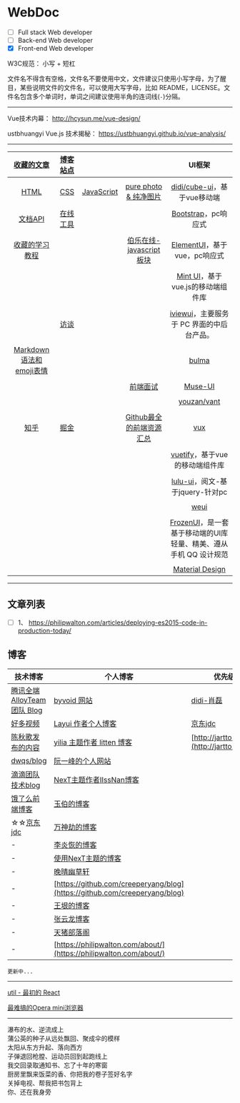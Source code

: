 # WebDoc
- [ ] Full stack Web developer
- [ ] Back-end Web developer
- [x] Front-end Web developer

W3C规范： 小写 + 短杠

文件名不得含有空格，文件名不要使用中文，文件建议只使用小写字母，为了醒目，某些说明文件的文件名，可以使用大写字母，比如 README，LICENSE。文件名包含多个单词时，单词之间建议使用半角的连词线(`-`)分隔。

------

Vue技术内幕： http://hcysun.me/vue-design/

ustbhuangyi Vue.js 技术揭秘： https://ustbhuangyi.github.io/vue-analysis/


---

|[收藏的文章](post)|[博客站点](#blog)|||UI框架|
|:-:|:-:|:-:|:-:|:-:|
||||
|[HTML](HTML)<br/>|[CSS](CSS)<br/>|[JavaScript](JavaScript)|[pure photo & 纯净图片](pure-photo)|[didi/cube-ui](https://github.com/didi/cube-ui)，基于vue移动端|
||||
|[文档API](doc-api)<br/>|[在线工具](online-tool)|||[Bootstrap](http://www.runoob.com/bootstrap/bootstrap-tutorial.html)，pc响应式|
||||
|[收藏的学习教程](tutorial)<br/>|||[伯乐在线-javascript板块](http://web.jobbole.com/category/javascript-2/)|[ElementUI](http://element-cn.eleme.io/#/zh-CN/component/installation)，基于vue，pc响应式|
||||
|||||[Mint UI](http://mint-ui.github.io/#!/zh-cn)，基于vue.js的移动端组件库|
||||
||[访谈](interview)<br/>|||[iviewui](https://www.iviewui.com/)，主要服务于 PC 界面的中后台产品。|
||||
|[Markdown 语法和 emoji表情](github-markdown)<br/>||||[bulma](https://bulma.io/documentation/overview/start/)|
||||
||||[前端面试](front-end-developer-interview-questions)|[Muse-UI](http://www.muse-ui.org/#/install)
||||
|||||[youzan/vant](https://github.com/youzan/vant)
||||
|[知乎](zhihu)|[掘金](juejin)||[Github最全的前端资源汇总](https://github.com/helloqingfeng/Awsome-Front-End-learning-resource)|[vux](https://vux.li/#/)
||||
|||||[vuetify](https://vuetifyjs.com/zh-Hans/)，基于vue的移动端组件库
||||
|||||[lulu-ui](https://l-ui.com/)，阅文-基于jquery-针对pc
||||
|||||[weui]()
||||
|||||[FrozenUI](https://frozenui.github.io/)，是一套基于移动端的UI库轻量、精美、遵从手机 QQ 设计规范
||||
|||||[Material Design]()


----------
## 文章列表

- [ ] 1、 https://philipwalton.com/articles/deploying-es2015-code-in-production-today/


## 博客
技术博客|个人博客|优先级
---|---|---
[腾讯全端 AlloyTeam 团队 Blog](http://www.alloyteam.com/)|[byvoid 网站](https://www.byvoid.com/zhs/blog/list)|[didi-肖磊](https://github.com/CommanderXL/Biu-blog)
[好多视频](http://haoduoshipin.com/)|[Layui 作者个人博客](http://sentsin.com/)|[京东jdc](https://jdc.jd.com/)
[陈秋歌发布的内容](http://geek.csdn.net/user/publishlist/chenqiuge1984)|[yilia 主题作者 litten 博客](http://litten.me/)|[http://jartto.wang/](http://jartto.wang/)
[dwqs/blog](https://github.com/dwqs/blog)|[阮一峰的个人网站](http://www.ruanyifeng.com/home.html)
[滴滴团队技术blog](https://github.com/DDFE/DDFE-blog)|[NexT主题作者IIssNan博客](http://notes.iissnan.com/)
[饿了么前端博客](https://fe.ele.me/)|[玉伯的博客](https://github.com/lifesinger/blog/issues)
☆☆[京东jdc](https://jdc.jd.com/)|[万神劫的博客](http://chaoskeh.com/archive.html)
-|[李炎恢的博客](http://www.liyanhui.com/)
-|[使用NexT主题的博客](https://github.com/iissnan/hexo-theme-next/issues/119)
-|[晚晴幽草轩](http://www.jeffjade.com/)
-|[https://github.com/creeperyang/blog](https://github.com/creeperyang/blog)
-|[王垠的博客](http://www.yinwang.org/)
-|[张云龙博客](https://github.com/fouber/blog)
-|[天猪部落阁](https://github.com/atian25/blog)
-|[https://philipwalton.com/about/](https://philipwalton.com/about/)

```
更新中...
```

---------------
[util - 最初的 React](util)

[最难搞的Opera mini浏览器](operamini)


----

瀑布的水、逆流成上<br/>
蒲公英的种子从远处飘回、聚成伞的模样<br/>
太阳从东方升起、落向西方<br/>
子弹退回枪膛、运动员回到起跑线上<br/>
我交回录取通知书、忘了十年的寒窗<br/>
厨房里飘来饭菜的香、你把我的卷子签好名字<br/>
关掉电视、帮我把书包背上<br/>
你、还在我身旁
